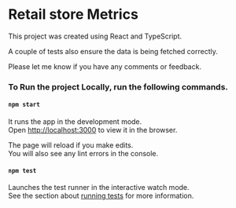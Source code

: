 # Retail store Metrics

This project was created using React and TypeScript.

A couple of tests also ensure the data is being fetched correctly.

Please let me know if you have any comments or feedback.

### To Run the project Locally, run the following commands.

#### `npm start`

It runs the app in the development mode.\
Open [http://localhost:3000](http://localhost:3000) to view it in the browser.

The page will reload if you make edits.\
You will also see any lint errors in the console.

#### `npm test`

Launches the test runner in the interactive watch mode.\
See the section about [running tests](https://facebook.github.io/create-react-app/docs/running-tests) for more information.
